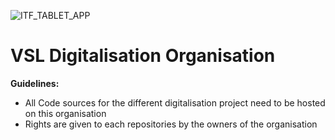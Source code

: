 ![ITF_TABLET_APP](https://vsl.com/wp-content/uploads/2020/09/cropped-VSLLOGO.png)

# VSL Digitalisation Organisation

**Guidelines:**

- All Code sources for the different digitalisation project need to be hosted on this organisation
- Rights are given to each repositories by the owners of the organisation

